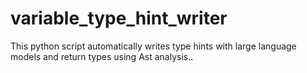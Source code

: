 # variable_type_hint_writer
This python script automatically writes type hints with large language models and return types using Ast analysis.. 
